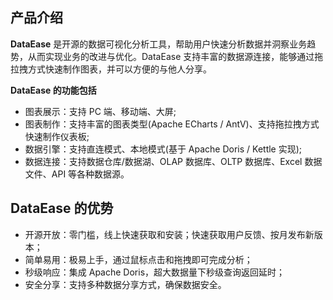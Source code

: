 ## 产品介绍

**DataEase** 是开源的数据可视化分析工具，帮助用户快速分析数据并洞察业务趋势，从而实现业务的改进与优化。DataEase 支持丰富的数据源连接，能够通过拖拉拽方式快速制作图表，并可以方便的与他人分享。

**DataEase 的功能包括**

- 图表展示：支持 PC 端、移动端、大屏;
- 图表制作：支持丰富的图表类型(Apache ECharts / AntV)、支持拖拉拽方式快速制作仪表板;
- 数据引擎：支持直连模式、本地模式(基于 Apache Doris / Kettle 实现);
- 数据连接：支持数据仓库/数据湖、OLAP 数据库、OLTP 数据库、Excel 数据文件、API 等各种数据源。

## DataEase 的优势

- 开源开放：零门槛，线上快速获取和安装；快速获取用户反馈、按月发布新版本；
- 简单易用：极易上手，通过鼠标点击和拖拽即可完成分析；
- 秒级响应：集成 Apache Doris，超大数据量下秒级查询返回延时；
- 安全分享：支持多种数据分享方式，确保数据安全。
